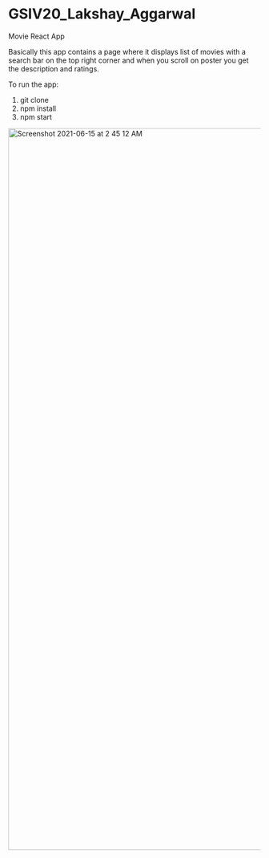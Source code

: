 # GSIV20_Lakshay_Aggarwal
Movie React App

Basically this app contains a page where it displays list of movies with a search bar on the top right corner and when you scroll on poster you get the description and ratings.


To run the app:

1. git clone
2. npm install 
3. npm start 


<img width="1439" alt="Screenshot 2021-06-15 at 2 45 12 AM" src="https://user-images.githubusercontent.com/56135786/121960486-c7b6fc00-cd83-11eb-92dd-893aea3a75a0.png">

